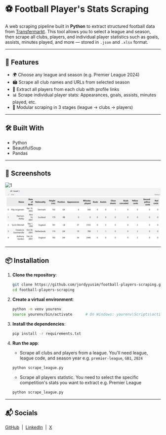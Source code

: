 # ⚽ Football Player's Stats Scraping

A web scraping pipeline built in **Python** to extract structured football data from [Transfermarkt](https://www.transfermarkt.com). This tool allows you to select a league and season, then scrape all clubs, players, and individual player statistics such as goals, assists, minutes played, and more — stored in `.json` and `.xlsx` format.


---

## 🌟 Features

- 🌍 Choose any league and season (e.g. Premier League 2024)
- 🏟️ Scrape all club names and URLs from selected season
- 👥 Extract all players from each club with profile links
- 📊 Scrape individual player stats: Appearances, goals, assists, minutes played, etc.
- 🔁 Modular scraping in 3 stages (league → clubs → players)
---

## 🛠️ Built With

- Python
- BeautifulSoup
- Pandas

---

## 📸 Screenshots

![1](football-players-scraping/screenshots/dtype.png)
![2](football-players-scraping/screenshots/head.png)

---

## 📦 Installation

1. **Clone the repository**:

    ```bash
    git clone https://github.com/jordyyusim/football-players-scraping.git
    cd football-players-scraping
    ```

2. **Create a virtual environment**:

    ```bash
    python -m venv yourenv
    source yourenv/bin/activate      # On Windows: yourenv\Scripts\activate
    ```

3. **Install the dependencies**:

    ```bash
    pip install -r requirements.txt
    ```

4.  **Run the app**:
    - Scrape all clubs and players from a league. You'll need league, league code, and season year e.g. `premier-league`, `GB1`, `2024`
    ```bash
    python scrape_league.py
    ```

    - Scrape all players statistic. You need to select the specific competition's stats you want to extract e.g. Premier League
    ```bash
    python scrape_league.py
    ```
---

## 📬 Socials

[GitHub](https://github.com/jordyyusim) &nbsp;|&nbsp;
[LinkedIn](https://linkedin.com/in/jordyyusim) &nbsp;|&nbsp;
[X](https://x.com/jordyyusim)
